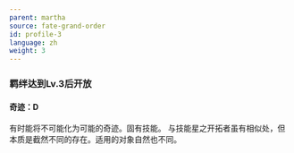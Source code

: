 ```yaml
---
parent: martha
source: fate-grand-order
id: profile-3
language: zh
weight: 3
---
```


### 羁绊达到Lv.3后开放

#### 奇迹：D

有时能将不可能化为可能的奇迹。固有技能。
与技能星之开拓者虽有相似处，但本质是截然不同的存在。适用的对象自然也不同。
